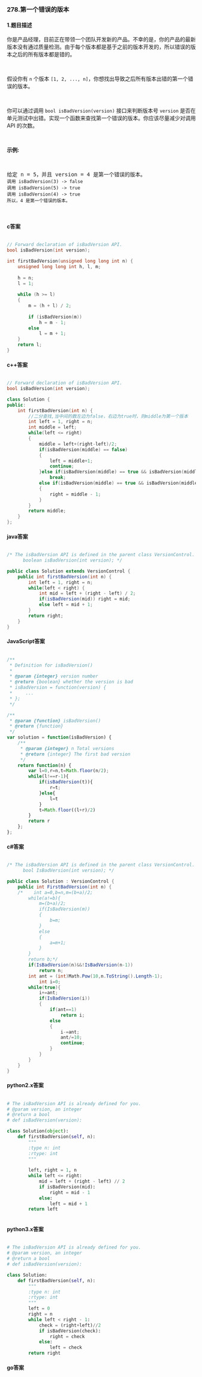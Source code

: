 ### 278.第一个错误的版本

#### 1.题目描述

<p>你是产品经理，目前正在带领一个团队开发新的产品。不幸的是，你的产品的最新版本没有通过质量检测。由于每个版本都是基于之前的版本开发的，所以错误的版本之后的所有版本都是错的。</p><br/><p>假设你有 <code>n</code> 个版本 <code>[1, 2, ..., n]</code>，你想找出导致之后所有版本出错的第一个错误的版本。</p><br/><p>你可以通过调用&nbsp;<code>bool isBadVersion(version)</code>&nbsp;接口来判断版本号 <code>version</code> 是否在单元测试中出错。实现一个函数来查找第一个错误的版本。你应该尽量减少对调用 API 的次数。</p><br/><p><strong>示例:</strong></p><br/><pre>给定 n = 5，并且 version = 4 是第一个错误的版本。<br/><code>调用 isBadVersion(3) -&gt; false<br/>调用 isBadVersion(5)&nbsp;-&gt; true<br/>调用 isBadVersion(4)&nbsp;-&gt; true<br/>所以，4 是第一个错误的版本。&nbsp;</code></pre><br/>

#### c答案

```c

// Forward declaration of isBadVersion API.
bool isBadVersion(int version);

int firstBadVersion(unsigned long long int n) {
    unsigned long long int h, l, m;
    
    h = n;
    l = 1;
    
    while (h >= l)
    {
        m = (h + l) / 2;
        
        if (isBadVersion(m))
            h = m - 1;
        else
            l = m + 1;
    }
    return l;
}

```

#### c++答案

```c++

// Forward declaration of isBadVersion API.
bool isBadVersion(int version);

class Solution {
public:
    int firstBadVersion(int n) {
        //二分查找,当中间的数左边为false，右边为true时，则middle为第一个版本
        int left = 1, right = n;
        int middle = left;
        while(left <= right)
        {
            middle = left+(right-left)/2;
            if(isBadVersion(middle) == false)
            {
                left = middle+1;
                continue;
            }else if(isBadVersion(middle) == true && isBadVersion(middle-1) == false)
                break;
            else if(isBadVersion(middle) == true && isBadVersion(middle-1) == true)
            {
                right = middle - 1;
            }
        }
        return middle;
    }
};

```

#### java答案

```java

/* The isBadVersion API is defined in the parent class VersionControl.
      boolean isBadVersion(int version); */

public class Solution extends VersionControl {
    public int firstBadVersion(int n) {
        int left = 1, right = n;
        while(left < right) {
            int mid = left + (right - left) / 2;
            if(isBadVersion(mid)) right = mid;
            else left = mid + 1;
        }
        return right;
    }
}

```

#### JavaScript答案

```javascript

/**
 * Definition for isBadVersion()
 * 
 * @param {integer} version number
 * @return {boolean} whether the version is bad
 * isBadVersion = function(version) {
 *     ...
 * };
 */

/**
 * @param {function} isBadVersion()
 * @return {function}
 */
var solution = function(isBadVersion) {
    /**
     * @param {integer} n Total versions
     * @return {integer} The first bad version
     */
    return function(n) {
        var l=0,r=n,t=Math.floor(n/2);
        while(l!==r-1){
            if(isBadVersion(t)){
                r=t;
            }else{
                l=t
            }
            t=Math.floor((l+r)/2)
        }
        return r
    };
};

```

#### c#答案

```c#

/* The isBadVersion API is defined in the parent class VersionControl.
      bool IsBadVersion(int version); */

public class Solution : VersionControl {
    public int FirstBadVersion(int n) {
    /*    int a=0,b=n,m=(b+a)/2;
        while(a!=b){
            m=(b+a)/2;
            if(IsBadVersion(m))
            {
                b=m;
            }
            else
            {
                a=m+1;
            }
        }
        return b;*/
        if(IsBadVersion(n)&&!IsBadVersion(n-1))
            return n;
        int ant = (int)Math.Pow(10,n.ToString().Length-1);
            int i=0;
        while(true){
            i+=ant;
            if(IsBadVersion(i))
            {
                if(ant==1)
                    return i;
                else
                {
                    i-=ant;
                    ant/=10;
                    continue;
                }
            }
        }
    }
}

```

#### python2.x答案

```python

# The isBadVersion API is already defined for you.
# @param version, an integer
# @return a bool
# def isBadVersion(version):

class Solution(object):
    def firstBadVersion(self, n):
        """
        :type n: int
        :rtype: int
        """
    
        left, right = 1, n
        while left <= right:
            mid = left + (right - left) // 2
            if isBadVersion(mid):
                right = mid - 1
            else:
                left = mid + 1
        return left
    

```

#### python3.x答案

```python

# The isBadVersion API is already defined for you.
# @param version, an integer
# @return a bool
# def isBadVersion(version):

class Solution:
    def firstBadVersion(self, n):
        """
        :type n: int
        :rtype: int
        """
        left = 0
        right = n
        while left < right - 1:
            check = (right+left)//2
            if isBadVersion(check):
                right = check
            else:
                left = check
        return right

```

#### go答案

```go

